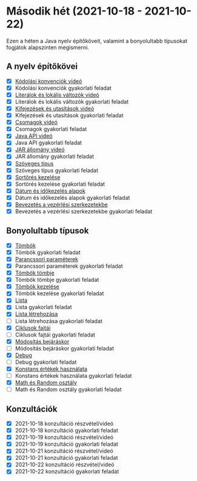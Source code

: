 # Második hét (2021-10-18 - 2021-10-22)

Ezen a héten a Java nyelv építőköveit, valamint
a bonyolultabb típusokat fogjátok alapszinten megismerni.

## A nyelv építőkövei

* [X] [Kódolási konvenciók videó](https://e-learning.training360.com/courses/take/java-se-alapok-java-nyelvi-elemek/lessons/10709797-kodolasi-konvenciok)
* [X] Kódolási konvenciók gyakorlati feladat
* [X] [Literálok és lokális változók videó](https://e-learning.training360.com/courses/take/java-se-alapok-java-nyelvi-elemek/lessons/10709851-literalok-es-lokalis-valtozok)
* [X] Literálok és lokális változók gyakorlati feladat
* [X] [Kifejezések és utasítások videó](https://e-learning.training360.com/courses/take/java-se-alapok-java-nyelvi-elemek/lessons/10709849-kifejezesek-es-utasitasok)
* [X] Kifejezések és utasítások gyakorlati feladat
* [X] [Csomagok videó](https://e-learning.training360.com/courses/take/java-se-alapok-java-nyelvi-elemek/lessons/10709796-csomagok)
* [X] Csomagok gyakorlati feladat
* [X] [Java API videó](https://e-learning.training360.com/courses/take/java-se-alapok-java-nyelvi-elemek/lessons/10709757-java-api)
* [X] Java API gyakorlati feladat
* [X] [JAR állomány videó](https://e-learning.training360.com/courses/take/java-se-alapok-java-nyelvi-elemek/lessons/10709835-jar-allomany)
* [X] JAR állomány gyakorlati feladat
* [X] [Szöveges típus](https://e-learning.training360.com/courses/take/java-se-alapok-java-nyelvi-elemek/lessons/10709758-szoveges-tipus)
* [X] Szöveges típus gyakorlati feladat
* [X] [Sortörés kezelése](https://e-learning.training360.com/courses/take/java-se-alapok-java-nyelvi-elemek/lessons/28188842-sortores-kezelese)
* [X] Sortörés kezelése gyakorlati feladat
* [X] [Dátum és időkezelés alapok](https://e-learning.training360.com/courses/take/java-se-alapok-java-nyelvi-elemek/lessons/10709798-datum-es-idokezeles-alapok)
* [X] Dátum és időkezelés alapok gyakorlati feladat
* [X] [Bevezetés a vezérlési szerkezetekbe](https://e-learning.training360.com/courses/take/java-se-alapok-java-nyelvi-elemek/lessons/10709782-bevezetes-a-vezerlesi-szerkezetekbe)
* [X] Bevezetés a vezérlési szerkezetekbe gyakorlati feladat

## Bonyolultabb típusok

* [X] [Tömbök](https://e-learning.training360.com/courses/take/java-se-alapok-java-nyelvi-elemek/lessons/10709784-tombok)
* [X] Tömbök gyakorlati feladat
* [X] [Parancssori paraméterek](https://e-learning.training360.com/courses/take/java-se-alapok-java-nyelvi-elemek/lessons/17496052-parancssori-parameterek)
* [X] Parancssori paraméterek gyakorlati feladat
* [X] [Tömbök tömbje](https://e-learning.training360.com/courses/take/java-se-alapok-java-nyelvi-elemek/lessons/10709631-tombok-tombje)
* [X] Tömbök tömbje gyakorlati feladat
* [X] [Tömbök kezelése](https://e-learning.training360.com/courses/take/java-se-alapok-java-nyelvi-elemek/lessons/10709801-tombok-kezelese)
* [X] Tömbök kezelése gyakorlati feladat
* [X] [Lista](https://e-learning.training360.com/courses/take/java-se-alapok-java-nyelvi-elemek/lessons/10709852-lista)
* [X] Lista gyakorlati feladat
* [X] [Lista létrehozása](https://e-learning.training360.com/courses/take/java-se-alapok-java-nyelvi-elemek/lessons/27993631-lista-letrehozasa)
* [ ] Lista létrehozása gyakorlati feladat
* [X] [Ciklusok fajtái](https://e-learning.training360.com/courses/take/java-se-alapok-java-nyelvi-elemek/lessons/27993677-ciklusok-fajtai)
* [ ] Ciklusok fajtái gyakorlati feladat
* [X] [Módosítás bejáráskor](https://e-learning.training360.com/courses/take/java-se-alapok-java-nyelvi-elemek/lessons/27993685-modositas-bejaraskor)
* [ ] Módosítás bejáráskor gyakorlati feladat
* [X] [Debug](https://e-learning.training360.com/courses/take/java-se-alapok-java-nyelvi-elemek/lessons/10709799-debug)
* [ ] Debug gyakorlati feladat
* [X] [Konstans értékek használata](https://e-learning.training360.com/courses/take/java-se-alapok-java-nyelvi-elemek/lessons/10709785-konstans-ertekek-hasznalata)
* [ ] Konstans értékek használata gyakorlati feladat
* [X] [Math és Random osztály](https://e-learning.training360.com/courses/take/java-se-alapok-java-nyelvi-elemek/lessons/10709760-math-es-random-osztaly)
* [ ] Math és Random osztály gyakorlati feladat

## Konzultációk

* [X] 2021-10-18 konzultáció részvétel/videó
* [X] 2021-10-18 konzultáció gyakorlati feladat
* [X] 2021-10-19 konzultáció részvétel/videó
* [X] 2021-10-19 konzultáció gyakorlati feladat
* [X] 2021-10-21 konzultáció részvétel/videó
* [X] 2021-10-21 konzultáció gyakorlati feladat
* [X] 2021-10-22 konzultáció részvétel/videó
* [X] 2021-10-22 konzultáció gyakorlati feladat